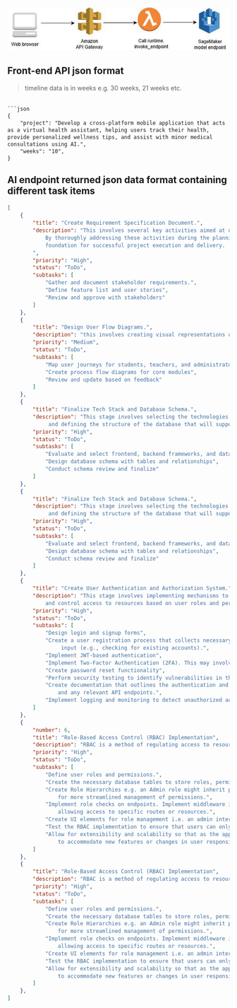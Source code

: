 ![AI workflow](1diagram.jpg)
---
## Front-end API json format

> timeline data is in weeks e.g. 30 weeks, 21 weeks etc.
```

```json
{
    "project": "Develop a cross-platform mobile application that acts as a virtual health assistant, helping users track their health, provide personalized wellness tips, and assist with minor medical consultations using AI.",
    "weeks": "10",
}
```



## AI endpoint returned json data format containing different task items
```json
[
    {
        "title": "Create Requirement Specification Document.",
        "description": "This involves several key activities aimed at defining the project's scope, objectives, and requirements.
            By thoroughly addressing these activities during the planning and requirement gathering stage, we can set a solid 
            foundation for successful project execution and delivery.
        ",
        "priority": "High",
        "status": "ToDo",
        "subtasks": [
            "Gather and document stakeholder requirements.",
            "Define feature list and user stories",
            "Review and approve with stakeholders"
        ]
    },
    {
        "title": "Design User Flow Diagrams.",
        "description": "this involves creating visual representations of the steps users take to accomplish specific tasks using our application.",
        "priority": "Medium",
        "status": "ToDo",
        "subtasks": [
            "Map user journeys for students, teachers, and administrators",
            "Create process flow diagrams for core modules",
            "Review and update based on feedback"
        ]
    },
    {
        "title": "Finalize Tech Stack and Database Schema.",
        "description": "This stage involves selecting the technologies & tools that will be used to build the application,
             and defining the structure of the database that will support our application's data needs.",
        "priority": "High",
        "status": "ToDo",
        "subtasks": [
            "Evaluate and select frontend, backend frameworks, and databases",
            "Design database schema with tables and relationships",
            "Conduct schema review and finalize"
        ]
    },
    {
        "title": "Finalize Tech Stack and Database Schema.",
        "description": "This stage involves selecting the technologies & tools that will be used to build the application,
             and defining the structure of the database that will support our application's data needs.",
        "priority": "High",
        "status": "ToDo",
        "subtasks": [
            "Evaluate and select frontend, backend frameworks, and databases",
            "Design database schema with tables and relationships",
            "Conduct schema review and finalize"
        ]
    },
    {
        "title": "Create User Authentication and Authorization System.",
        "description": "This stage involves implementing mechanisms to verify user identities (authentication) 
            and control access to resources based on user roles and permissions (authorization).",
        "priority": "High",
        "status": "ToDo",
        "subtasks": [
            "Design login and signup forms",
            "Create a user registration process that collects necessary information (e.g., email, password) and validates
                 input (e.g., checking for existing accounts).",
            "Implement JWT-based authentication",
            "Implement Two-Factor Authentication (2FA). This may involve sending a verification code via SMS or email",
            "Create password reset functionality",
            "Perform security testing to identify vulnerabilities in the authentication and authorization system",
            "Create documentation that outlines the authentication and authorization processes, including user roles, permissions, 
                and any relevant API endpoints.",
            "Implement logging and monitoring to detect unauthorized access attempts and other security incidents.",
        ]
    },
    {
        "number": 6,
        "title": "Role-Based Access Control (RBAC) Implementation",
        "description": "RBAC is a method of regulating access to resources based on the roles assigned to individual users within an organization.",
        "priority": "High",
        "status": "ToDo",
        "subtasks": [
            "Define user roles and permissions.",
            "Create the necessary database tables to store roles, permissions, and user-role associations.",
            "Create Role Hierarchies e.g. an Admin role might inherit permissions from a User role, allowing 
                for more streamlined management of permissions.",
            "Implement role checks on endpoints. Implement middleware in your application that checks user roles and permissions before 
                allowing access to specific routes or resources.",
            "Create UI elements for role management i.e. an admin interface that allows authorized users (e.g., Admins) to manage roles and permissions.",
            "Test the RBAC implementation to ensure that users can only access resources and perform actions that their roles permit.",
            "Allow for extensibility and scalability so that as the application evolves, roles and permissions can be updated as needed 
                to accommodate new features or changes in user responsibilities."
        ]
    },
    {
        "title": "Role-Based Access Control (RBAC) Implementation",
        "description": "RBAC is a method of regulating access to resources based on the roles assigned to individual users within an organization.",
        "priority": "High",
        "status": "ToDo",
        "subtasks": [
            "Define user roles and permissions.",
            "Create the necessary database tables to store roles, permissions, and user-role associations.",
            "Create Role Hierarchies e.g. an Admin role might inherit permissions from a User role, allowing 
                for more streamlined management of permissions.",
            "Implement role checks on endpoints. Implement middleware in your application that checks user roles and permissions before 
                allowing access to specific routes or resources.",
            "Create UI elements for role management i.e. an admin interface that allows authorized users (e.g., Admins) to manage roles and permissions.",
            "Test the RBAC implementation to ensure that users can only access resources and perform actions that their roles permit.",
            "Allow for extensibility and scalability so that as the application evolves, roles and permissions can be updated as needed 
                to accommodate new features or changes in user responsibilities."
        ]
    },
]
```